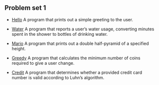 ## Problem set 1

  * [Hello](https://docs.cs50.net/problems/hello/hello.html) A program that prints out a simple greeting to the user.
  
  * [Water](https://docs.cs50.net/problems/water/water.html) A program that reports a user’s water usage, converting minutes spent in the shower to bottles of drinking water.
  
  * [Mario](https://docs.cs50.net/problems/mario/more/mario.html) A program that prints out a double half-pyramid of a specified height.
  
  * [Greedy](https://docs.cs50.net/problems/greedy/greedy.html) A program that calculates the minimum number of coins required to give a user change.
  
  * [Credit](https://docs.cs50.net/problems/credit/credit.html) A program that determines whether a provided credit card number is valid according to Luhn’s algorithm.
